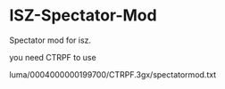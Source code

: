 # ISZ-Spectator-Mod
Spectator mod for isz.

you need CTRPF to use 

luma/0004000000199700/CTRPF.3gx/spectatormod.txt
